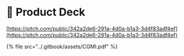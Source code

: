 # 📖 Product Deck

[https://pitch.com/public/342a2de6-291a-4d0a-b1a3-3d4f83adf4ef](https://pitch.com/public/342a2de6-291a-4d0a-b1a3-3d4f83adf4ef)

{% file src="../.gitbook/assets/CGMI.pdf" %}
